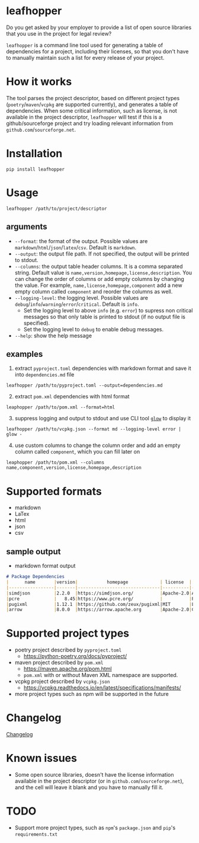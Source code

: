 # leafhopper
Do you get asked by your employer to provide a list of open source libraries that you use in the project for legal review?

`leafhopper` is a command line tool used for generating a table of dependencies for a project, including their licenses, so that you don't have to manually maintain such a list for every release of your project.

# How it works
The tool parses the project descriptor, based on different project types (`poetry`/`maven`/`vcpkg` are supported currently), and generates a table of dependencies. When some critical information, such as license, is not available in the project descriptor, `leafhopper` will test if this is a github/sourceforge project and try loading relevant information from `github.com`/`sourceforge.net`.

# Installation
```
pip install leafhopper
```

# Usage
```
leafhopper /path/to/project/descriptor
```

## arguments
* `--format`: the format of the output. Possible values are `markdown`/`html`/`json`/`latex`/`csv`. Default is `markdown`.
* `--output`: the output file path. If not specified, the output will be printed to stdout.
* `--columns`: the output table header columns. It is a comma separated string. Default value is `name,version,homepage,license,description`. You can change the order of columns or add empty columns by changing the value. For example, `name,license,homepage,component` add a new empty column called `component` and reorder the columns as well.
* `--logging-level`: the logging level. Possible values are `debug`/`info`/`warning`/`error`/`critical`. Default is `info`. 
  * Set the logging level to above `info` (e.g. `error`) to supress non critical messages so that only table is printed to stdout (if no output file is specified).
  * Set the logging level to `debug` to enable debug messages.
* `--help`: show the help message

## examples
1. extract `pyproject.toml` dependencies with markdown format and save it into `dependencies.md` file
```
leafhopper /path/to/pyproject.toml --output=dependencies.md
```

2. extract `pom.xml` dependencies with html format
```
leaphopper /path/to/pom.xml --format=html
```


3. suppress logging and output to stdout and use CLI tool [`glow`](https://github.com/charmbracelet/glow) to display it
```
leafhopper /path/to/vcpkg.json --format md --logging-level error | glow -
```

4. use custom columns to change the column order and add an empty column called `component`, which you can fill later on
```
leaphopper /path/to/pom.xml --columns name,component,version,license,homepage,description
```


# Supported formats
* markdown
* LaTex
* html
* json
* csv
## sample output
* markdown format output
```markdown
# Package Dependencies
|      name       |version|           homepage            | license  |                               description                               |
|-----------------|-------|-------------------------------|----------|-------------------------------------------------------------------------|
|simdjson         |2.2.0  |https://simdjson.org/          |Apache-2.0|A extremely fast JSON library that can parse gigabytes of JSON per second|
|pcre             |   8.45|https://www.pcre.org/          |          |Perl Compatible Regular Expressions                                      |
|pugixml          |1.12.1 |https://github.com/zeux/pugixml|MIT       |Light-weight, simple and fast XML parser for C++ with XPath support      |
|arrow            |8.0.0  |https://arrow.apache.org       |Apache-2.0|Cross-language development platform for in-memory analytics              |
```

# Supported project types
* poetry project described by `pyproject.toml`
    * https://python-poetry.org/docs/pyproject/    
* maven project described by `pom.xml`
    * https://maven.apache.org/pom.html
    * `pom.xml` with or without Maven XML namespace are supported.
* vcpkg project described by `vcpkg.json`
    * https://vcpkg.readthedocs.io/en/latest/specifications/manifests/
* more project types such as npm will be supported in the future

# Changelog
[Changelog](CHANGELOG.md)

# Known issues
* Some open source libraries, doesn't have the license information available in the project descriptor (or in `github.com`/`sourceforge.net`), and the cell will leave it blank and you have to manually fill it.

# TODO
* Support more project types, such as `npm`'s `package.json` and `pip`'s `requirements.txt`